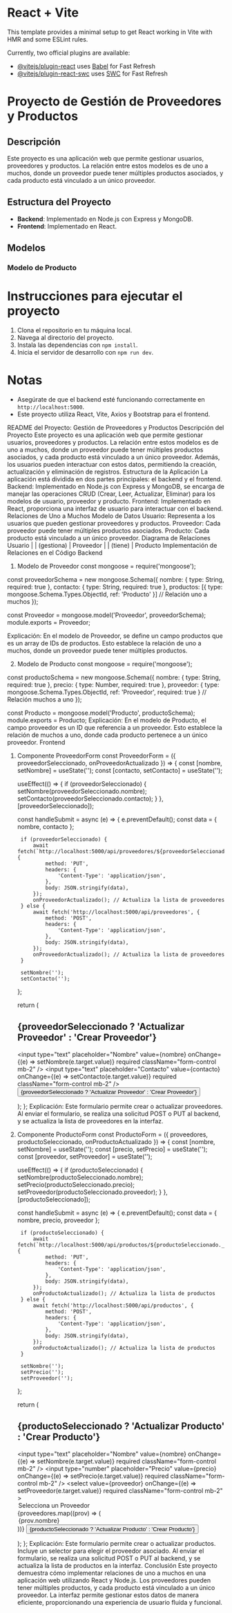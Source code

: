 # React + Vite

This template provides a minimal setup to get React working in Vite with HMR and some ESLint rules.

Currently, two official plugins are available:

- [@vitejs/plugin-react](https://github.com/vitejs/vite-plugin-react/blob/main/packages/plugin-react/README.md) uses [Babel](https://babeljs.io/) for Fast Refresh
- [@vitejs/plugin-react-swc](https://github.com/vitejs/vite-plugin-react-swc) uses [SWC](https://swc.rs/) for Fast Refresh

# Proyecto de Gestión de Proveedores y Productos

## Descripción
Este proyecto es una aplicación web que permite gestionar usuarios, proveedores y productos. La relación entre estos modelos es de uno a muchos, donde un proveedor puede tener múltiples productos asociados, y cada producto está vinculado a un único proveedor.

## Estructura del Proyecto
- **Backend**: Implementado en Node.js con Express y MongoDB.
- **Frontend**: Implementado en React.

## Modelos

### Modelo de Producto

# Instrucciones para ejecutar el proyecto

1. Clona el repositorio en tu máquina local.
2. Navega al directorio del proyecto.
3. Instala las dependencias con `npm install`.
4. Inicia el servidor de desarrollo con `npm run dev`.

# Notas

- Asegúrate de que el backend esté funcionando correctamente en `http://localhost:5000`.
- Este proyecto utiliza React, Vite, Axios y Bootstrap para el frontend.

README del Proyecto: Gestión de Proveedores y Productos
Descripción del Proyecto
Este proyecto es una aplicación web que permite gestionar usuarios, proveedores y productos. La relación entre estos modelos es de uno a muchos, donde un proveedor puede tener múltiples productos asociados, y cada producto está vinculado a un único proveedor. Además, los usuarios pueden interactuar con estos datos, permitiendo la creación, actualización y eliminación de registros.
Estructura de la Aplicación
La aplicación está dividida en dos partes principales: el backend y el frontend.
Backend: Implementado en Node.js con Express y MongoDB, se encarga de manejar las operaciones CRUD (Crear, Leer, Actualizar, Eliminar) para los modelos de usuario, proveedor y producto.
Frontend: Implementado en React, proporciona una interfaz de usuario para interactuar con el backend.
Relaciones de Uno a Muchos
Modelo de Datos
Usuario: Representa a los usuarios que pueden gestionar proveedores y productos.
Proveedor: Cada proveedor puede tener múltiples productos asociados.
Producto: Cada producto está vinculado a un único proveedor.
Diagrama de Relaciones
Usuario
   |
   | (gestiona)
   |
Proveedor
   |
   | (tiene)
   |
Producto
Implementación de Relaciones en el Código
Backend
1. Modelo de Proveedor
const mongoose = require('mongoose');

const proveedorSchema = new mongoose.Schema({
    nombre: { type: String, required: true },
    contacto: { type: String, required: true },
    productos: [{ type: mongoose.Schema.Types.ObjectId, ref: 'Producto' }] // Relación uno a muchos
});

const Proveedor = mongoose.model('Proveedor', proveedorSchema);
module.exports = Proveedor;

Explicación: En el modelo de Proveedor, se define un campo productos que es un array de IDs de productos. Esto establece la relación de uno a muchos, donde un proveedor puede tener múltiples productos.

2. Modelo de Producto
const mongoose = require('mongoose');

const productoSchema = new mongoose.Schema({
    nombre: { type: String, required: true },
    precio: { type: Number, required: true },
    proveedor: { type: mongoose.Schema.Types.ObjectId, ref: 'Proveedor', required: true } // Relación muchos a uno
});

const Producto = mongoose.model('Producto', productoSchema);
module.exports = Producto;
Explicación: En el modelo de Producto, el campo proveedor es un ID que referencia a un proveedor. Esto establece la relación de muchos a uno, donde cada producto pertenece a un único proveedor.
Frontend
1. Componente ProveedorForm
const ProveedorForm = ({ proveedorSeleccionado, onProveedorActualizado }) => {
    const [nombre, setNombre] = useState('');
    const [contacto, setContacto] = useState('');

    useEffect(() => {
        if (proveedorSeleccionado) {
            setNombre(proveedorSeleccionado.nombre);
            setContacto(proveedorSeleccionado.contacto);
        }
    }, [proveedorSeleccionado]);

    const handleSubmit = async (e) => {
        e.preventDefault();
        const data = { nombre, contacto };

        if (proveedorSeleccionado) {
            await fetch(`http://localhost:5000/api/proveedores/${proveedorSeleccionado._id}`, {
                method: 'PUT',
                headers: {
                    'Content-Type': 'application/json',
                },
                body: JSON.stringify(data),
            });
            onProveedorActualizado(); // Actualiza la lista de proveedores
        } else {
            await fetch('http://localhost:5000/api/proveedores', {
                method: 'POST',
                headers: {
                    'Content-Type': 'application/json',
                },
                body: JSON.stringify(data),
            });
            onProveedorActualizado(); // Actualiza la lista de proveedores
        }

        setNombre('');
        setContacto('');
    };

    return (
        <form onSubmit={handleSubmit} className="mb-3">
            <h2>{proveedorSeleccionado ? 'Actualizar Proveedor' : 'Crear Proveedor'}</h2>
            <input
                type="text"
                placeholder="Nombre"
                value={nombre}
                onChange={(e) => setNombre(e.target.value)}
                required
                className="form-control mb-2"
            />
            <input
                type="text"
                placeholder="Contacto"
                value={contacto}
                onChange={(e) => setContacto(e.target.value)}
                required
                className="form-control mb-2"
            />
            <button type="submit" className="btn btn-success">{proveedorSeleccionado ? 'Actualizar Proveedor' : 'Crear Proveedor'}</button>
        </form>
    );
};
Explicación: Este formulario permite crear o actualizar proveedores. Al enviar el formulario, se realiza una solicitud POST o PUT al backend, y se actualiza la lista de proveedores en la interfaz.
2. Componente ProductoForm
const ProductoForm = ({ proveedores, productoSeleccionado, onProductoActualizado }) => {
    const [nombre, setNombre] = useState('');
    const [precio, setPrecio] = useState('');
    const [proveedor, setProveedor] = useState('');

    useEffect(() => {
        if (productoSeleccionado) {
            setNombre(productoSeleccionado.nombre);
            setPrecio(productoSeleccionado.precio);
            setProveedor(productoSeleccionado.proveedor);
        }
    }, [productoSeleccionado]);

    const handleSubmit = async (e) => {
        e.preventDefault();
        const data = { nombre, precio, proveedor };

        if (productoSeleccionado) {
            await fetch(`http://localhost:5000/api/productos/${productoSeleccionado._id}`, {
                method: 'PUT',
                headers: {
                    'Content-Type': 'application/json',
                },
                body: JSON.stringify(data),
            });
            onProductoActualizado(); // Actualiza la lista de productos
        } else {
            await fetch('http://localhost:5000/api/productos', {
                method: 'POST',
                headers: {
                    'Content-Type': 'application/json',
                },
                body: JSON.stringify(data),
            });
            onProductoActualizado(); // Actualiza la lista de productos
        }

        setNombre('');
        setPrecio('');
        setProveedor('');
    };

    return (
        <form onSubmit={handleSubmit} className="mb-3">
            <h2>{productoSeleccionado ? 'Actualizar Producto' : 'Crear Producto'}</h2>
            <input
                type="text"
                placeholder="Nombre"
                value={nombre}
                onChange={(e) => setNombre(e.target.value)}
                required
                className="form-control mb-2"
            />
            <input
                type="number"
                placeholder="Precio"
                value={precio}
                onChange={(e) => setPrecio(e.target.value)}
                required
                className="form-control mb-2"
            />
            <select
                value={proveedor}
                onChange={(e) => setProveedor(e.target.value)}
                required
                className="form-control mb-2"
            >
                <option value="">Selecciona un Proveedor</option>
                {proveedores.map((prov) => (
                    <option key={prov._id} value={prov._id}>{prov.nombre}</option>
                ))}
            </select>
            <button type="submit" className="btn btn-info">{productoSeleccionado ? 'Actualizar Producto' : 'Crear Producto'}</button>
        </form>
    );
};
Explicación: Este formulario permite crear o actualizar productos. Incluye un selector para elegir el proveedor asociado. Al enviar el formulario, se realiza una solicitud POST o PUT al backend, y se actualiza la lista de productos en la interfaz.
Conclusión
Este proyecto demuestra cómo implementar relaciones de uno a muchos en una aplicación web utilizando React y Node.js. Los proveedores pueden tener múltiples productos, y cada producto está vinculado a un único proveedor. La interfaz permite gestionar estos datos de manera eficiente, proporcionando una experiencia de usuario fluida y funcional.